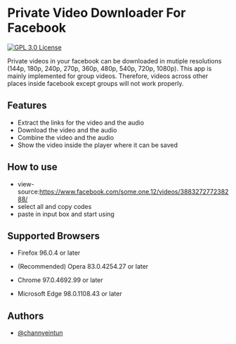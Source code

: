 
# Private Video Downloader For Facebook  

[![GPL 3.0 License](https://img.shields.io/badge/license-GPL%203.0-green)](https://github.com/channyeintun/facebook-video-downloader/blob/main/LICENSE) 

Private videos in your facebook can be downloaded in mutiple resolutions (144p, 180p, 240p, 270p, 360p, 480p, 540p, 720p, 1080p). This app is mainly implemented for group videos. Therefore, videos across other places inside facebook except groups will not work properly.


## Features

- Extract the links for the video and the audio
- Download the video and the audio  
- Combine the video and the audio  
- Show the video inside the player where it can be saved


## How to use

- view-source:https://www.facebook.com/some.one.12/videos/388327277238288/  
- select all and copy codes  
- paste in input box and start using  

## Supported Browsers

- Firefox 96.0.4 or later

- (Recommended) Opera 83.0.4254.27 or later

- Chrome 97.0.4692.99 or later

- Microsoft Edge 98.0.1108.43 or later

## Authors

- [@channyeintun](https://www.github.com/channyeintun)  


